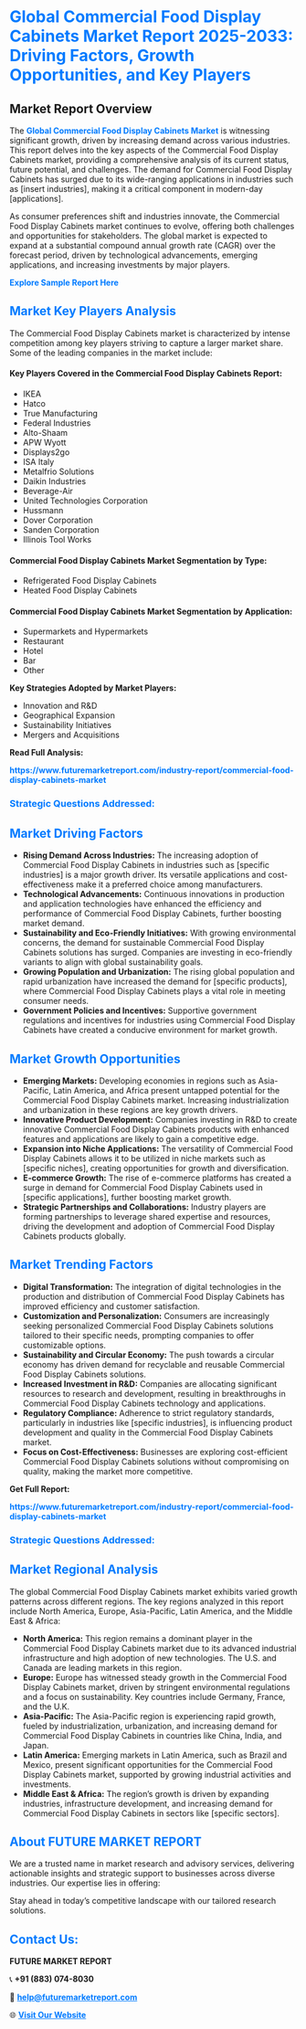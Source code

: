 <h1 style="color: #007BFF;">Global Commercial Food Display Cabinets Market Report 2025-2033: Driving Factors, Growth Opportunities, and Key Players</h1>

<section id="overview">
<h2>Market Report Overview</h2>
<p>The <a href="https://www.futuremarketreport.com/industry-report/commercial-food-display-cabinets-market" style="color: #007BFF; text-decoration: none;"><strong>Global Commercial Food Display Cabinets Market</strong></a> is witnessing significant growth, driven by increasing demand across various industries. This report delves into the key aspects of the Commercial Food Display Cabinets market, providing a comprehensive analysis of its current status, future potential, and challenges. The demand for Commercial Food Display Cabinets has surged due to its wide-ranging applications in industries such as [insert industries], making it a critical component in modern-day [applications].</p>
<p>As consumer preferences shift and industries innovate, the Commercial Food Display Cabinets market continues to evolve, offering both challenges and opportunities for stakeholders. The global market is expected to expand at a substantial compound annual growth rate (CAGR) over the forecast period, driven by technological advancements, emerging applications, and increasing investments by major players.</p>
</section>

<section id="overview">
<p><a href="https://www.futuremarketreport.com/request-sample/reportId=91391" style="color: #007BFF; text-decoration: none;"><strong>Explore Sample Report Here</strong></a></p>
</section>

<section id="key-players">
<h2 style="color: #007BFF;">Market Key Players Analysis</h2>
<p>The Commercial Food Display Cabinets market is characterized by intense competition among key players striving to capture a larger market share. Some of the leading companies in the market include:</p>
<h4>Key Players Covered in the Commercial Food Display Cabinets Report:</h4>
<ul><li>IKEA</li><li>Hatco</li><li>True Manufacturing</li><li>Federal Industries</li><li>Alto-Shaam</li><li>APW Wyott</li><li>Displays2go</li><li>ISA Italy</li><li>Metalfrio Solutions</li><li>Daikin Industries</li><li>Beverage-Air</li><li>United Technologies Corporation</li><li>Hussmann</li><li>Dover Corporation</li><li>Sanden Corporation</li><li>Illinois Tool Works</li></ul>
<h4>Commercial Food Display Cabinets Market Segmentation by Type:</h4>
<ul><li>Refrigerated Food Display Cabinets</li><li>Heated Food Display Cabinets</li></ul>

<h4>Commercial Food Display Cabinets Market Segmentation by Application:</h4>
<ul><li>Supermarkets and Hypermarkets</li><li>Restaurant</li><li>Hotel</li><li>Bar</li><li>Other</li></ul>
<p><strong>Key Strategies Adopted by Market Players:</strong></p>
<ul>
<li>Innovation and R&D</li>
<li>Geographical Expansion</li>
<li>Sustainability Initiatives</li>
<li>Mergers and Acquisitions</li>
</ul>
</section>

<section>
<p><strong>Read Full Analysis: </strong></p><a href="https://www.futuremarketreport.com/industry-report/commercial-food-display-cabinets-market" style="color: #007BFF; text-decoration: none;"><strong>https://www.futuremarketreport.com/industry-report/commercial-food-display-cabinets-market</strong></a>
<h3 style="color: #007BFF;">Strategic Questions Addressed:</h3>
</section>

<section id="driving-factors">
<h2 style="color: #007BFF;">Market Driving Factors</h2>
<ul>
<li><strong>Rising Demand Across Industries:</strong> The increasing adoption of Commercial Food Display Cabinets in industries such as [specific industries] is a major growth driver. Its versatile applications and cost-effectiveness make it a preferred choice among manufacturers.</li>
<li><strong>Technological Advancements:</strong> Continuous innovations in production and application technologies have enhanced the efficiency and performance of Commercial Food Display Cabinets, further boosting market demand.</li>
<li><strong>Sustainability and Eco-Friendly Initiatives:</strong> With growing environmental concerns, the demand for sustainable Commercial Food Display Cabinets solutions has surged. Companies are investing in eco-friendly variants to align with global sustainability goals.</li>
<li><strong>Growing Population and Urbanization:</strong> The rising global population and rapid urbanization have increased the demand for [specific products], where Commercial Food Display Cabinets plays a vital role in meeting consumer needs.</li>
<li><strong>Government Policies and Incentives:</strong> Supportive government regulations and incentives for industries using Commercial Food Display Cabinets have created a conducive environment for market growth.</li>
</ul>
</section>

<section id="growth-opportunities">
<h2 style="color: #007BFF;">Market Growth Opportunities</h2>
<ul>
<li><strong>Emerging Markets:</strong> Developing economies in regions such as Asia-Pacific, Latin America, and Africa present untapped potential for the Commercial Food Display Cabinets market. Increasing industrialization and urbanization in these regions are key growth drivers.</li>
<li><strong>Innovative Product Development:</strong> Companies investing in R&D to create innovative Commercial Food Display Cabinets products with enhanced features and applications are likely to gain a competitive edge.</li>
<li><strong>Expansion into Niche Applications:</strong> The versatility of Commercial Food Display Cabinets allows it to be utilized in niche markets such as [specific niches], creating opportunities for growth and diversification.</li>
<li><strong>E-commerce Growth:</strong> The rise of e-commerce platforms has created a surge in demand for Commercial Food Display Cabinets used in [specific applications], further boosting market growth.</li>
<li><strong>Strategic Partnerships and Collaborations:</strong> Industry players are forming partnerships to leverage shared expertise and resources, driving the development and adoption of Commercial Food Display Cabinets products globally.</li>
</ul>
</section>

<section id="trending-factors">
<h2 style="color: #007BFF;">Market Trending Factors</h2>
<ul>
<li><strong>Digital Transformation:</strong> The integration of digital technologies in the production and distribution of Commercial Food Display Cabinets has improved efficiency and customer satisfaction.</li>
<li><strong>Customization and Personalization:</strong> Consumers are increasingly seeking personalized Commercial Food Display Cabinets solutions tailored to their specific needs, prompting companies to offer customizable options.</li>
<li><strong>Sustainability and Circular Economy:</strong> The push towards a circular economy has driven demand for recyclable and reusable Commercial Food Display Cabinets solutions.</li>
<li><strong>Increased Investment in R&D:</strong> Companies are allocating significant resources to research and development, resulting in breakthroughs in Commercial Food Display Cabinets technology and applications.</li>
<li><strong>Regulatory Compliance:</strong> Adherence to strict regulatory standards, particularly in industries like [specific industries], is influencing product development and quality in the Commercial Food Display Cabinets market.</li>
<li><strong>Focus on Cost-Effectiveness:</strong> Businesses are exploring cost-efficient Commercial Food Display Cabinets solutions without compromising on quality, making the market more competitive.</li>
</ul>
</section>

<section>
<p><strong>Get Full Report: </strong></p><a href="https://www.futuremarketreport.com/industry-report/commercial-food-display-cabinets-market" style="color: #007BFF; text-decoration: none;"><strong>https://www.futuremarketreport.com/industry-report/commercial-food-display-cabinets-market</strong></a>
<h3 style="color: #007BFF;">Strategic Questions Addressed:</h3>
</section>


<section id="regional-analysis">
<h2 style="color: #007BFF;">Market Regional Analysis</h2>
<p>The global Commercial Food Display Cabinets market exhibits varied growth patterns across different regions. The key regions analyzed in this report include North America, Europe, Asia-Pacific, Latin America, and the Middle East & Africa:</p>
<ul>
<li><strong>North America:</strong> This region remains a dominant player in the Commercial Food Display Cabinets market due to its advanced industrial infrastructure and high adoption of new technologies. The U.S. and Canada are leading markets in this region.</li>
<li><strong>Europe:</strong> Europe has witnessed steady growth in the Commercial Food Display Cabinets market, driven by stringent environmental regulations and a focus on sustainability. Key countries include Germany, France, and the U.K.</li>
<li><strong>Asia-Pacific:</strong> The Asia-Pacific region is experiencing rapid growth, fueled by industrialization, urbanization, and increasing demand for Commercial Food Display Cabinets in countries like China, India, and Japan.</li>
<li><strong>Latin America:</strong> Emerging markets in Latin America, such as Brazil and Mexico, present significant opportunities for the Commercial Food Display Cabinets market, supported by growing industrial activities and investments.</li>
<li><strong>Middle East & Africa:</strong> The region’s growth is driven by expanding industries, infrastructure development, and increasing demand for Commercial Food Display Cabinets in sectors like [specific sectors].</li>
</ul>
</section>

<footer>
<h2 style="color: #007BFF;">About FUTURE MARKET REPORT</h2>
<p>We are a trusted name in market research and advisory services, delivering actionable insights and strategic support to businesses across diverse industries. Our expertise lies in offering:</p>

<p>Stay ahead in today’s competitive landscape with our tailored research solutions.</p>

<h2 style="color: #007BFF;">Contact Us:</h2>
<p><strong>FUTURE MARKET REPORT</strong></p>
<p>📞 <strong>+91 (883) 074-8030</strong></p>
<p>📧 <strong><a href="mailto:help@futuremarketreport.com" style="color: #007BFF;">help@futuremarketreport.com</a></strong></p>
<p>🌐 <strong><a href="https://www.futuremarketreport.com/" style="color: #007BFF;">Visit Our Website</a></strong></p>
</footer>